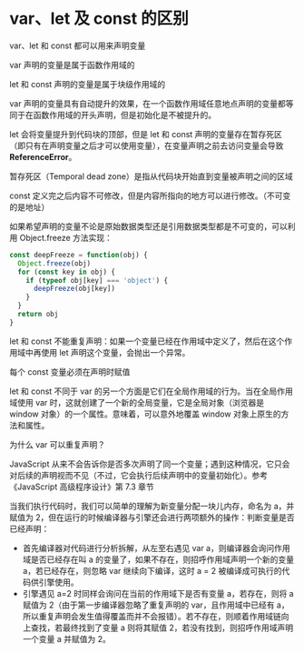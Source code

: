 # var、let 及 const 的区别

var、let 和 const 都可以用来声明变量

var 声明的变量是属于函数作用域的

let 和 const 声明的变量是属于块级作用域的

var 声明的变量具有自动提升的效果，在一个函数作用域任意地点声明的变量都等同于在函数作用域的开头声明，但是初始化是不被提升的。

let 会将变量提升到代码块的顶部，但是 let 和 const 声明的变量存在暂存死区（即只有在声明变量之后才可以使用变量），在变量声明之前去访问变量会导致**ReferenceError**。

暂存死区（Temporal dead zone）是指从代码块开始直到变量被声明之间的区域

const 定义完之后内容不可修改，但是内容所指向的地方可以进行修改。（不可变的是地址）

如果希望声明的变量不论是原始数据类型还是引用数据类型都是不可变的，可以利用 Object.freeze 方法实现：

```JavaScript
const deepFreeze = function(obj) {
  Object.freeze(obj)
  for (const key in obj) {
    if (typeof obj[key] === 'object') {
      deepFreeze(obj[key])
    }
  }
  return obj
}
```

let 和 const 不能重复声明：如果一个变量已经在作用域中定义了，然后在这个作用域中再使用 let 声明这个变量，会抛出一个异常。

每个 const 变量必须在声明时赋值

let 和 const 不同于 var 的另一个方面是它们在全局作用域的行为。当在全局作用域使用 var 时，这就创建了一个新的全局变量，它是全局对象（浏览器是 window 对象）的一个属性。意味着，可以意外地覆盖 window 对象上原生的方法和属性。

为什么 var 可以重复声明？

JavaScript 从来不会告诉你是否多次声明了同一个变量；遇到这种情况，它只会对后续的声明视而不见（不过，它会执行后续声明中的变量初始化）。参考《JavaScript 高级程序设计》第 7.3 章节

当我们执行代码时，我们可以简单的理解为新变量分配一块儿内存，命名为 a，并赋值为 2，但在运行的时候编译器与引擎还会进行两项额外的操作：判断变量是否已经声明：

- 首先编译器对代码进行分析拆解，从左至右遇见 var a，则编译器会询问作用域是否已经存在叫 a 的变量了，如果不存在，则招呼作用域声明一个新的变量 a，若已经存在，则忽略 var 继续向下编译，这时 a = 2 被编译成可执行的代码供引擎使用。
- 引擎遇见 a=2 时同样会询问在当前的作用域下是否有变量 a，若存在，则将 a 赋值为 2（由于第一步编译器忽略了重复声明的 var，且作用域中已经有 a，所以重复声明会发生值得覆盖而并不会报错）。若不存在，则顺着作用域链向上查找，若最终找到了变量 a 则将其赋值 2，若没有找到，则招呼作用域声明一个变量 a 并赋值为 2。
